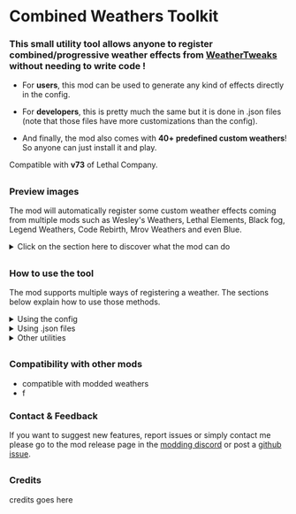 # Combined Weathers Toolkit

### This small utility tool allows anyone to register combined/progressive weather effects from [WeatherTweaks](https://thunderstore.io/c/lethal-company/p/mrov/WeatherTweaks/) without needing to write code !

- For **users**, this mod can be used to generate any kind of effects directly in the config.

- For **developers**, this is pretty much the same but it is done in .json files (note that those files have more customizations than the config).

- And finally, the mod also comes with **40+ predefined custom weathers**! So anyone can just install it and play.

Compatible with **v73** of Lethal Company.

##

### Preview images

The mod will automatically register some custom weather effects coming from multiple mods such as Wesley's Weathers, Lethal Elements, Black fog, Legend Weathers, Code Rebirth, Mrov Weathers and even Blue.

<details><summary>Click on the section here to discover what the mod can do</summary>

</details>

##

### How to use the tool

The mod supports multiple ways of registering a weather. The sections below explain how to use those methods.

<details><summary>Using the config</summary>

### Registering weathers using the config was meant to be used by users and modpacks makers.

**It is higly recommended to use [Gale](https://thunderstore.io/c/lethal-company/p/Kesomannen/GaleModManager/) to manage the configs of this mod.** Right now, it is the best mod manager when it comes to edit the configs and you'll see why shortly.

To register a new custom weather you need to open the `zigzag.combinedweatherstoolkit.cfg` config file, then navigate to the `Config weathers` section.

![Preview](https://raw.githubusercontent.com/ZigzagAwaka/CombinedWeathersToolkit/main/Previews/Doc/preview.PNG)

You will see a config named `Weather Config creator`: this is the place where you can create your own weather effects. Just below it is an example that can be used to learn what is the accepted data format when creating a weather and here is what it looks like :

`Eclipsed + Foggy : Eclipsed : Foggy`

The format is very simple as you can see, this line will actually register the combined weather *Eclipsed + Foggy* into the game and its effect is to combine the Eclipsed and Foggy weathers together.

You can actually add as much value as you want, each one separated by a comma `,`. To make the process easier, you can click on the little arrows icon on the right of the config to expand the field :

![Preview](https://raw.githubusercontent.com/ZigzagAwaka/CombinedWeathersToolkit/main/Previews/Doc/preview.PNG)

Then you can very easily add each custom weathers in this new window by clicking on the `Edit as list` option. In this place you can add as much entries as you want and it's way easier to see what's going on :

![Preview](https://raw.githubusercontent.com/ZigzagAwaka/CombinedWeathersToolkit/main/Previews/Doc/preview.PNG)

This is very nice but what can the config do more ? Well, the config can also accept a custom color and type. Here's all the possible parameters :

| Parameter name | Example | Accepted values | Max number | Position in the format | Is required? |
| -------------- | ------- | --------------- | ---------- | ---------------------- | ------------ |
| `Name` | Heavy rain | *anything you want* | 1 | 1st | **required** |
| `Name Color` | color(#ff0000) | *any color you want* | 1 | any | optional |
| `Type` | type(progressing) | progressing / combined | 1 | any | optional |
| `Weathers` | rainy | *any weather name* | no limit | any | **required** |

Each of these parameters needs to be separated with a colon `:`, and so if you combine everything you will get something like this in the config :

![Preview](https://raw.githubusercontent.com/ZigzagAwaka/CombinedWeathersToolkit/main/Previews/Doc/preview.PNG)

*Additional notes*
- if the type is not specified, it will default to a combined weather type
- if the color is not specified, it will default to the base color [WeatherTweaks](https://thunderstore.io/c/lethal-company/p/mrov/WeatherTweaks/) uses for the weather names (will color the names if it is recognized around a symbol like `+` or `>`)
- the color can be anything from a [HEX color](https://www.google.com/search?&q=hex+color) or one of the [basic Unity colors](https://docs.unity3d.com/2022.3/Documentation/ScriptReference/Color.html)
- small writting mistakes in the config text such as a whitespace or capital letters should not cause any issues as long as it follows the format

When it is done, launch the game and go into orbit so [WeatherRegistry](https://thunderstore.io/c/lethal-company/p/mrov/WeatherRegistry/) can generate configs for your weathers. You can then go back in the config, this time the one from WeatherRegistry and edit your weather's configs as you want (weight, filtering, scrap multipliers).

Weathers created using this mod will be listed as `WeatherToolkit Weathers` in WeatherRegistry's config file.

![Preview](https://raw.githubusercontent.com/ZigzagAwaka/CombinedWeathersToolkit/main/Previews/Doc/preview.PNG)

That's pretty much it ! Hope you can create some crazy effects with this mod 🙂

</details>

<details><summary>Using .json files</summary>

### Registering weathers using .json files was meant to be used by developers.

To register a new custom weather you need to create a json file with a name that will end with `.cwt.json`. The mod is made to detect and load all `.cwt.json` that are located in the `BepInEx/plugins` folder (no matter if it is located in a sub folder or not). This means you can place your files wherever you want in your mod's folder.

You can create as much .json files as you want but it is also possible to do everything inside the same file, it is up to you.

The weather creation in .json files is made in a very user friendly way where you can actually write a very minimal weather or completely configure it with all sorts of options. You can check some json examples [here]() so you can learn how to use it but let's still explain how it works :

```json
{
    "example": {
        "type": "Combined",
        "name": "Rainy + Eclipsed + Foggy",
        "color": "#FF0000",
        "weight": 100,
        "scrap_amount": 1.0,
        "scrap_value": 1.2,
        "filtering": false,
        "level_filter": "Company",
        "level_weights": "MoonName@50",
        "weather_to_weather_weights": "WeatherName@50",
        "weathers": [
            "Rainy",
            "Eclipsed",
            "Foggy"
        ]
    }
}
```

This `example` property will actually register the combined weather *Rainy + Eclipsed + Foggy* into the game and its effect is to combine the Rainy, Eclipsed and Foggy weathers together.

If you want to make all your weathers in the same `.cwt.json` then you simply need to add other properties fields into the file.

A lot of parameters in this example are optional and if it is not specified the mod will calculate automatic default values. Here's all the possible parameters :

| Parameter name | Accepted values | Default value | Is required? |
| -------------- | --------------- | ------------- | ------------ |
| `type` | Combined / Progressing | Combined | optional |
| `name` | *anything you want* | "" | **required** |
| `color` | *any color you want* | *default WT color* | optional |
| `weight` | *int* | *default WT weight* | optional |
| `scrap_amount` | *float* | *default WT multiplier* | optional |
| `scrap_value` | *float* | *default WT multiplier* | optional |
| `filtering` | *bool* | false | optional |
| `level_filter` | list of *moon names* | "Company" | optional |
| `level_weights` | list of *moon names with weight* | "" | optional |
| `weather_to_weather_weights` | list of *weather names with weight* | "" | optional |
| `progressing_times` | array of *floats* | *automatically calculated* | optional |
| `progressing_chances` | array of *floats* | *automatically calculated* | optional |
| `weathers` | array of *any weather names* | [] | **required** |

All of these options are actually coming from [WeatherRegistry](https://thunderstore.io/c/lethal-company/p/mrov/WeatherRegistry/), I just made them open for combined and progressive weathers if a developer wants to use them.

*Additional notes*
- if `color` is not specified, it will default to the base color [WeatherTweaks](https://thunderstore.io/c/lethal-company/p/mrov/WeatherTweaks/) uses for the weather names (will color the names if it is recognized around a symbol like `+` or `>`)
- the color can be anything from a [HEX color](https://www.google.com/search?&q=hex+color) or one of the [basic Unity colors](https://docs.unity3d.com/2022.3/Documentation/ScriptReference/Color.html)
- small writting mistakes when writting weahter names such as a whitespace or capital letters should not cause any issues

When it is done, you don't have anything else to do ! Just publish the json files with your mod and it will work, **there is no need to soft depend on anything** !

WeatherRegistry will still generate a unique config for your weather under the `WeatherToolkit Weathers` section but there is nothing to adjust here since everything is already configured (this can then be customized by users of your mod).

That's pretty much it ! Hope you can create some crazy effects with this mod 🙂

</details>

<details><summary>Other utilities</summary>

<details><summary>Using code</summary>

- While this tool was not meant to be used by code, I guess you can still use it if you like. However if you really want to use code, well you can also use [WeatherTweaks](https://thunderstore.io/c/lethal-company/p/mrov/WeatherTweaks/) directly.

- But anyways. If you want to use code from this mod you can do so by instanciating a new `ToolkitWeather` class, then populate it with the data you want (name, color, weights, weathers, etc) then call `Register()` on this object. For an example on how it works in practice you can look at [this](https://github.com/ZigzagAwaka/CombinedWeathersToolkit/blob/main/CombinedWeathersToolkit/Toolkit/PredefinedRegistery.cs).

</details>

<details><summary>Debug commands</summary>

#### This mod comes with some debug commands that can be used to help when making weathers.

You can activate the debug commands by activating `Debug commands` in the mod's config file. Then, when you are on a moon and the ship is landed you will be able to type the commands in the chat.

If you want to test how a specific weather combo will look like before creating it, you can make it spawn at runtime with the following commands :

| Command | Parameters | Effect |
| ------- | ---------- | ------ |
| `/cwt clear` | *none* | Remove all active weathers on the actual moon |
| `/cwt weathername` | a wanted valid weather name | Spawn the wanted weather as a combined weather effect with the previous ones |
| `/cwt list` | *none* | Display a message listing all active weathers |

</details>

</details>

##

### Compatibility with other mods
- compatible with modded weathers
- f

### Contact & Feedback
If you want to suggest new features, report issues or simply contact me please go to the mod release page in the [modding discord](https://discord.gg/XeyYqRdRGC) or post a [github issue](https://github.com/ZigzagAwaka/CombinedWeathersToolkit).

##

### Credits

credits goes here